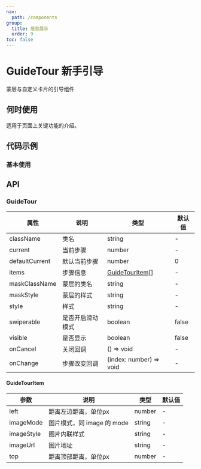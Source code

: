 ```yaml
---
nav:
  path: /components
group:
  title: 信息展示
  order: 9
toc: false
---
```


# GuideTour 新手引导

蒙层与自定义卡片的引导组件

## 何时使用

适用于页面上关键功能的介绍。

## 代码示例

### 基本使用

<code src='pages/GuideTour/index'></code>

## API

### GuideTour

| 属性 | 说明 | 类型 | 默认值 |
| -----|-----|-----|-----|
| className | 类名 | string | - | 
| current | 当前步骤  | number | - |
| defaultCurrent | 默认当前步骤 | number | 0 |
| items | 步骤信息 | [GuideTourItem](#guidetourttem)[] | - |
| maskClassName | 蒙层的类名 | string | - | 
| maskStyle | 蒙层的样式 | string | - | 
| style | 样式 | string | - |
| swiperable | 是否开启滑动模式 | boolean | false |
| visible |  是否显示 | boolean | false | 
| onCancel   | 关闭回调  | () => void | - | 
| onChange   | 步骤改变回调 | (index: number) => void | - | 


#### GuideTourItem 
| 参数 | 说明 | 类型 | 默认值 |
| -----|-----|-----|-----|
| left | 距离左边距离，单位px | number | - |
| imageMode | 图片模式，同 image 的 mode | string | - |
| imageStyle | 图片内联样式 | string | - |
| imageUrl | 图片地址 | string | - |
| top | 距离顶部距离，单位px | number | - |